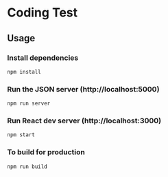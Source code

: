 # Coding Test
## Usage

### Install dependencies

```
npm install
```

### Run the JSON server (http://localhost:5000)

```
npm run server
```

### Run React dev server (http://localhost:3000)

```
npm start
```

### To build for production

```
npm run build